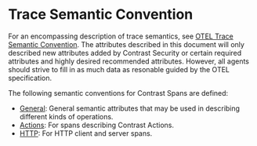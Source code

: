 # Trace Semantic Convention

For an encompassing description of trace semantics, see
[OTEL Trace Semantic Convention](https://github.com/open-telemetry/semantic-conventions/blob/v1.22.0/docs/general/trace.md).
The attributes described in this document will only described new attributes
added by Contrast Security or certain required attributes and highly desired
recommended attributes. However, all agents should strive to fill in as much data
as resonable guided by the OTEL specification.

The following semantic conventions for Contrast Spans are defined:

- [General](attributes.md): General semantic attributes that may be used in describing different kinds of operations.
- [Actions](../actions/action-spans.md): For spans describing Contrast Actions.
- [HTTP](../http/http-spans.md): For HTTP client and server spans.
